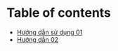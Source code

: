 # Table of contents

* [Hướng dẫn sử dụng 01](67a5bb4179b603931fa02203/67a5bb9679b603931fa02229/67a5bb9679b603931fa02229.md)
* [Hướng dẫn 02](67a5bb4179b603931fa02203/67a5bc6c9438ed94b4045022/67a5bc6c9438ed94b4045022.md)

